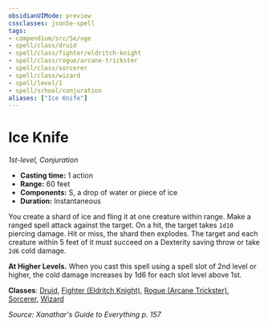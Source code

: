 ```yaml
---
obsidianUIMode: preview
cssclasses: json5e-spell
tags:
- compendium/src/5e/xge
- spell/class/druid
- spell/class/fighter/eldritch-knight
- spell/class/rogue/arcane-trickster
- spell/class/sorcerer
- spell/class/wizard
- spell/level/1
- spell/school/conjuration
aliases: ["Ice Knife"]
---
```

# Ice Knife
*1st-level, Conjuration*  

- **Casting time:** 1 action
- **Range:** 60 feet
- **Components:** S, a drop of water or piece of ice
- **Duration:** Instantaneous

You create a shard of ice and fling it at one creature within range. Make a ranged spell attack against the target. On a hit, the target takes `1d10` piercing damage. Hit or miss, the shard then explodes. The target and each creature within 5 feet of it must succeed on a Dexterity saving throw or take `2d6` cold damage.

**At Higher Levels.** When you cast this spell using a spell slot of 2nd level or higher, the cold damage increases by 1d6 for each slot level above 1st.

**Classes**: [Druid](compendium/classes/druid.md), [Fighter (Eldritch Knight)](compendium/classes/fighter-eldritch-knight.md), [Rogue (Arcane Trickster)](compendium/classes/rogue-arcane-trickster.md), [Sorcerer](compendium/classes/sorcerer.md), [Wizard](compendium/classes/wizard.md)

*Source: Xanathar's Guide to Everything p. 157*